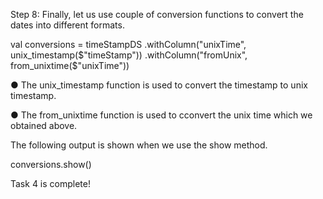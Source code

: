 
Step 8: Finally, let us use couple of conversion functions to convert the dates into different formats.

val conversions = timeStampDS
    .withColumn("unixTime", unix_timestamp($"timeStamp"))
    .withColumn("fromUnix", from_unixtime($"unixTime"))

●	The unix_timestamp function is used to convert the timestamp to unix timestamp.

●	The from_unixtime function is used to cconvert the unix time which we obtained above.

The following output is shown when we use the show method.

conversions.show()


 

Task 4 is complete!
